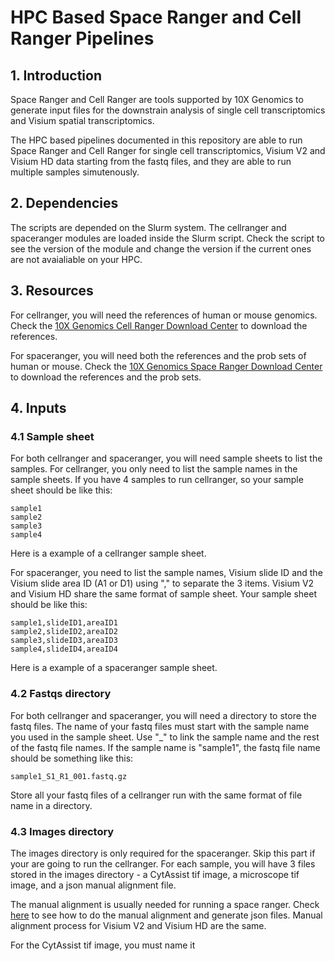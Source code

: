 # HPC Based Space Ranger and Cell Ranger Pipelines

## 1. Introduction

Space Ranger and Cell Ranger are tools supported by 10X Genomics to generate input files for the downstrain analysis of single cell transcriptomics and Visium spatial transcriptomics.

The HPC based pipelines documented in this repository are able to run Space Ranger and Cell Ranger for single cell transcriptomics, Visium V2 and Visium HD data starting from the fastq files, and they are able to run multiple samples simutenously.

## 2. Dependencies

The scripts are depended on the Slurm system. The cellranger and spaceranger modules are loaded inside the Slurm script. Check the script to see the version of the module and change the version if the current ones are not avaialiable on your HPC.

## 3. Resources

For cellranger, you will need the references of human or mouse genomics. Check the [10X Genomics Cell Ranger Download Center](https://www.10xgenomics.com/support/software/cell-ranger/downloads#reference-downloads) to download the references.

For spaceranger, you will need both the references and the prob sets of human or mouse. Check the [10X Genomics Space Ranger Download Center](https://www.10xgenomics.com/support/software/space-ranger/downloads) to download the references and the prob sets.

## 4. Inputs

### 4.1 Sample sheet

For both cellranger and spaceranger, you will need sample sheets to list the samples. For cellranger, you only need to list the sample names in the sample sheets. If you have 4 samples to run cellranger, so your sample sheet should be like this:

```
sample1
sample2
sample3
sample4
```

Here is a example of a cellranger sample sheet.

For spaceranger, you need to list the sample names, Visium slide ID and the Visium slide area ID (A1 or D1) using "," to separate the 3 items. Visium V2 and Visium HD share the same format of sample sheet. Your sample sheet should be like this:

```
sample1,slideID1,areaID1
sample2,slideID2,areaID2
sample3,slideID3,areaID3
sample4,slideID4,areaID4
```

Here is a example of a spaceranger sample sheet.

### 4.2 Fastqs directory

For both cellranger and spaceranger, you will need a directory to store the fastq files. The  name of your fastq files must start with the sample name you used in the sample sheet. Use "_" to link the sample name and the rest of the fastq file names. If the sample name is "sample1", the fastq file name should be something like this:

```
sample1_S1_R1_001.fastq.gz
```

Store all your fastq files of a cellranger run with the same format of file name in a directory.

### 4.3 Images directory

The images directory is only required for the spaceranger. Skip this part if your are going to run the cellranger. For each sample, you will have 3 files stored in the images directory - a CytAssist tif image, a microscope tif image, and a json manual alignment file. 

The manual alignment is usually needed for running a space ranger. Check [here](https://www.10xgenomics.com/support/software/space-ranger/latest/analysis/inputs/visium-hd-loupe-alignment) to see how to do the manual alignment and generate json files. Manual alignment process for Visium V2 and Visium HD are the same.

For the CytAssist tif image, you must name it 



